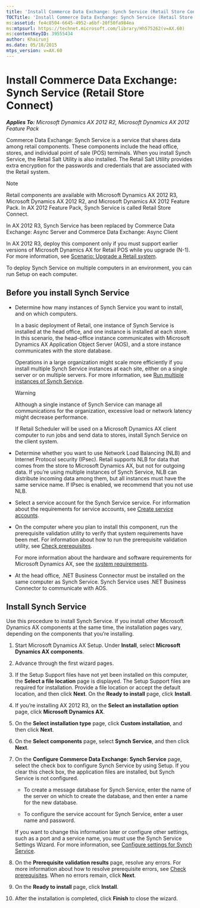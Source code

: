 ```yaml
---
title: 'Install Commerce Data Exchange: Synch Service (Retail Store Connect)'
TOCTitle: 'Install Commerce Data Exchange: Synch Service (Retail Store Connect)'
ms:assetid: fe4c8504-6645-4952-a6bf-20f50fa984ea
ms:mtpsurl: https://technet.microsoft.com/library/Hh575262(v=AX.60)
ms:contentKeyID: 39555434
author: Khairunj
ms.date: 05/18/2015
mtps_version: v=AX.60
---
```


# Install Commerce Data Exchange: Synch Service (Retail Store Connect) 


_**Applies To:** Microsoft Dynamics AX 2012 R2, Microsoft Dynamics AX 2012 Feature Pack_

Commerce Data Exchange: Synch Service is a service that shares data among retail components. These components include the head office, stores, and individual point of sale (POS) terminals. When you install Synch Service, the Retail Salt Utility is also installed. The Retail Salt Utility provides extra encryption for the passwords and credentials that are associated with the Retail system.


> [!NOTE]
> <P>Retail components are available with Microsoft Dynamics AX 2012 R3, Microsoft Dynamics AX 2012 R2, and Microsoft Dynamics AX 2012 Feature Pack. In AX 2012 Feature Pack, Synch Service is called Retail Store Connect.</P>
> <P>In AX 2012 R3, Synch Service has been replaced by Commerce Data Exchange: Async Server and Commerce Data Exchange: Async Client</P>
> <P>In AX 2012 R3, deploy this component only if you must support earlier versions of Microsoft Dynamics AX for Retail POS while you upgrade (N-1). For more information, see <A href="scenario-upgrade-a-retail-system.md">Scenario: Upgrade a Retail system</A>.</P>



To deploy Synch Service on multiple computers in an environment, you can run Setup on each computer.

## Before you install Synch Service

  - Determine how many instances of Synch Service you want to install, and on which computers.
    
    In a basic deployment of Retail, one instance of Synch Service is installed at the head office, and one instance is installed at each store. In this scenario, the head-office instance communicates with Microsoft Dynamics AX Application Object Server (AOS), and a store instance communicates with the store database.
    
    Operations in a large organization might scale more efficiently if you install multiple Synch Service instances at each site, either on a single server or on multiple servers. For more information, see [Run multiple instances of Synch Service](run-multiple-instances-of-synch-service.md).
    

    > [!WARNING]
    > <P>Although a single instance of Synch Service can manage all communications for the organization, excessive load or network latency might decrease performance.</P>

    
    If Retail Scheduler will be used on a Microsoft Dynamics AX client computer to run jobs and send data to stores, install Synch Service on the client system.

  - Determine whether you want to use Network Load Balancing (NLB) and Internet Protocol security (IPsec). Retail supports NLB for data that comes from the store to Microsoft Dynamics AX, but not for outgoing data. If you’re using multiple instances of Synch Service, NLB can distribute incoming data among them, but all instances must have the same service name. If IPsec is enabled, we recommend that you not use NLB.

  - Select a service account for the Synch Service service. For information about the requirements for service accounts, see [Create service accounts](create-service-accounts.md).

  - On the computer where you plan to install this component, run the prerequisite validation utility to verify that system requirements have been met. For information about how to run the prerequisite validation utility, see [Check prerequisites](check-prerequisites.md).
    
    For more information about the hardware and software requirements for Microsoft Dynamics AX, see the [system requirements](http://go.microsoft.com/fwlink/?linkid=165377).

  - At the head office, .NET Business Connector must be installed on the same computer as Synch Service. Synch Service uses .NET Business Connector to communicate with AOS.

## Install Synch Service

Use this procedure to install Synch Service. If you install other Microsoft Dynamics AX components at the same time, the installation pages vary, depending on the components that you’re installing.

1.  Start Microsoft Dynamics AX Setup. Under **Install**, select **Microsoft Dynamics AX components**.

2.  Advance through the first wizard pages.

3.  If the Setup Support files have not yet been installed on this computer, the **Select a file location** page is displayed. The Setup Support files are required for installation. Provide a file location or accept the default location, and then click **Next**. On the **Ready to install** page, click **Install**.

4.  If you’re installing AX 2012 R3, on the **Select an installation option** page, click **Microsoft Dynamics AX**.

5.  On the **Select installation type** page, click **Custom installation**, and then click **Next**.

6.  On the **Select components** page, select **Synch Service**, and then click **Next**.

7.  On the **Configure Commerce Data Exchange: Synch Service** page, select the check box to configure Synch Service by using Setup. If you clear this check box, the application files are installed, but Synch Service is not configured.
    
      - To create a message database for Synch Service, enter the name of the server on which to create the database, and then enter a name for the new database.
    
      - To configure the service account for Synch Service, enter a user name and password.
    
    If you want to change this information later or configure other settings, such as a port and a service name, you must use the Synch Service Settings Wizard. For more information, see [Configure settings for Synch Service](configure-settings-for-synch-service.md).

8.  On the **Prerequisite validation results** page, resolve any errors. For more information about how to resolve prerequisite errors, see [Check prerequisites](check-prerequisites.md). When no errors remain, click **Next**.

9.  On the **Ready to install** page, click **Install**.

10. After the installation is completed, click **Finish** to close the wizard.

  



